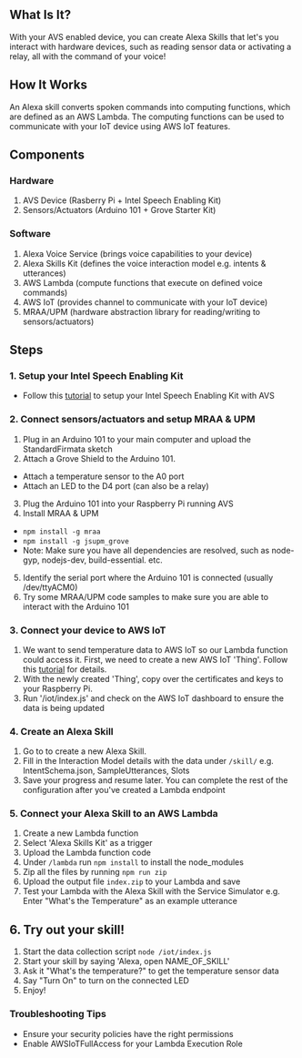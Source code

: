 ## What Is It?

With your AVS enabled device, you can create Alexa Skills that let's you interact with hardware devices, such as reading sensor data or activating a relay, all with the command of your voice!

## How It Works

An Alexa skill converts spoken commands into computing functions, which are defined as an AWS Lambda. The computing functions can be used to communicate with your IoT device using AWS IoT features.

## Components

### Hardware
1. AVS Device (Rasberry Pi + Intel Speech Enabling Kit)
2. Sensors/Actuators (Arduino 101 + Grove Starter Kit)

### Software
1. Alexa Voice Service (brings voice capabilities to your device)
2. Alexa Skills Kit (defines the voice interaction model e.g. intents & utterances)
3. AWS Lambda (compute functions that execute on defined voice commands)
4. AWS IoT (provides channel to communicate with your IoT device)
5. MRAA/UPM (hardware abstraction library for reading/writing to sensors/actuators)


## Steps

### 1. Setup your Intel Speech Enabling Kit 
* Follow this [tutorial](https://avs-dvk-workshop.github.io) to setup your Intel Speech Enabling Kit with AVS

### 2. Connect sensors/actuators and setup MRAA & UPM
1. Plug in an Arduino 101 to your main computer and upload the StandardFirmata sketch
2. Attach a Grove Shield to the Arduino 101.
  * Attach a temperature sensor to the A0 port
  * Attach an LED to the D4 port (can also be a relay)
3. Plug the Arduino 101 into your Raspberry Pi running AVS
4. Install MRAA & UPM
  * `npm install -g mraa`
  * `npm install -g jsupm_grove`
  * Note: Make sure you have all dependencies are resolved, such as node-gyp, nodejs-dev, build-essential. etc.
5. Identify the serial port where the Arduino 101 is connected (usually /dev/ttyACM0)
6. Try some MRAA/UPM code samples to make sure you are able to interact with the Arduino 101

### 3. Connect your device to AWS IoT
1. We want to send temperature data to AWS IoT so our Lambda function could access it. First, we need to create a new AWS IoT 'Thing'. Follow this [tutorial](http://docs.aws.amazon.com/iot/latest/developerguide/register-device.html) for details.
2. With the newly created 'Thing', copy over the certificates and keys to your Raspberry Pi.
3. Run '/iot/index.js' and check on the AWS IoT dashboard to ensure the data is being updated

### 4. Create an Alexa Skill
1. Go to [](https://developer.amazon.com/edw/home.html#/skill/create/) to create a new Alexa Skill.
2. Fill in the Interaction Model details with the data under `/skill/` e.g. IntentSchema.json, SampleUtterances, Slots
3. Save your progress and resume later. You can complete the rest of the configuration after you've created a Lambda endpoint

### 5. Connect your Alexa Skill to an AWS Lambda
1. Create a new Lambda function [](http://docs.aws.amazon.com/lambda/latest/dg/get-started-create-function.html)
2. Select 'Alexa Skills Kit' as a trigger
3. Upload the Lambda function code
  1. Under `/lambda` run `npm install` to install the node_modules
  2. Zip all the files by running `npm run zip`
  3. Upload the output file `index.zip` to your Lambda and save
4. Test your Lambda with the Alexa Skill with the Service Simulator e.g. Enter "What's the Temperature" as an example utterance

## 6. Try out your skill!
1. Start the data collection script `node /iot/index.js`
2. Start your skill by saying 'Alexa, open NAME_OF_SKILL'
3. Ask it "What's the temperature?" to get the temperature sensor data
4. Say "Turn On" to turn on the connected LED
5. Enjoy!

### Troubleshooting Tips
* Ensure your security policies have the right permissions
* Enable AWSIoTFullAccess for your Lambda Execution Role
